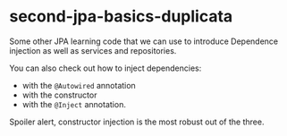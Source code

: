 # second-jpa-basics-duplicata
Some other JPA learning code that we can use to introduce Dependence injection as well as services and repositories.

You can also check out how to inject dependencies: 
- with the `@Autowired` annotation
- with the constructor
- with the `@Inject` annotation. 

Spoiler alert, constructor injection is the most robust out of the three.
